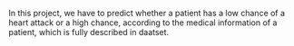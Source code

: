 In this project, we have to predict whether a patient has a low chance of a heart attack or a high chance, according to the medical information of a patient, which is fully described in  daatset. 
